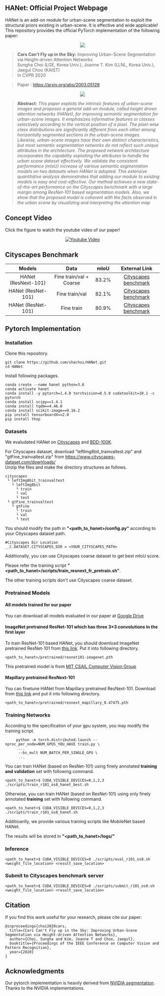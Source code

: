 ## HANet: Official Project Webpage
HANet is an add-on module for urban-scene segmentation to exploit the structural priors existing in urban-scene. It is effective and wide applicable! This repository provides the official PyTorch implementation of the following paper:

<p align="center">
  <img src="assets/6529-teaser.gif" />
</p>

> **Cars Can’t Fly up in the Sky:** Improving Urban-Scene Segmentation via Height-driven Attention Networks<br>
> Sungha Choi (LGE, Korea Univ.), Joanne T. Kim (LLNL, Korea Univ.), Jaegul Choo (KAIST)<br>
> In CVPR 2020<br>

> Paper : https://arxiv.org/abs/2003.05128 <br>

<p align="center">
  <img src="assets/6529-architecture.png" />
</p>

> **Abstract:** *This paper exploits the intrinsic features of urban-scene images and proposes a general add-on module, called height driven attention networks (HANet), for improving semantic segmentation for urban-scene images. It emphasizes informative features or classes selectively according to the vertical position of a pixel. The pixel-wise class distributions are significantly different from each other among horizontally segmented sections in the urban-scene images. Likewise, urban-scene images have their own distinct characteristics, but most semantic segmentation networks do not reflect such unique attributes in the architecture. The proposed network architecture incorporates the capability exploiting the attributes to handle the urban scene dataset effectively. We validate the consistent performance (mIoU) increase of various semantic segmentation models on two datasets when HANet is adopted. This extensive quantitative analysis demonstrates that adding our module to existing models is easy and cost-effective. Our method achieves a new state-of-the-art performance on the Cityscapes benchmark with a large margin among ResNet-101 based segmentation models. Also, we show that the proposed model is coherent with the facts observed in the urban scene by visualizing and interpreting the attention map*<br>

## Concept Video
Click the figure to watch the youtube video of our paper!

<p align="center">
  <a href="https://www.youtube.com/watch?v=0Orj3AUfu9Y"><img src="assets/youtube_capture_p.png" alt="Youtube Video"></a><br>
</p>

## Cityscapes Benchmark
| Models | Data | mIoU | External Link |
|:--------:|:--------:|:--------:|:--------:|
| HANet (ResNext-101) | Fine train/val + Coarse | 83.2% | [Cityscapes benchmark](https://www.cityscapes-dataset.com/anonymous-results/?id=9a8b7333dcb66360b4f38ba00db7c84e7997f7203084bf6e92ca9bbabbc34640) |
| HANet (ResNet-101) | Fine train/val | 82.1% | [Cityscapes benchmark](https://www.cityscapes-dataset.com/anonymous-results/?id=f96818d678c67c82449323203d144e530fb66102a5b5a101f599a96cc62458e7) |
| HANet (ResNet-101) | Fine train | 80.9% | [Cityscapes benchmark](https://www.cityscapes-dataset.com/anonymous-results/?id=1e5e85818e439332fdae01037259706d9091be2b9fca850eb4a851805f5ed44d) |


## Pytorch Implementation
### Installation
Clone this repository.
```
git clone https://github.com/shachoi/HANet.git
cd HANet
```
Install following packages.
```
conda create --name hanet python=3.6
conda activate hanet
conda install -y pytorch=1.4.0 torchvision=0.5.0 cudatoolkit=10.1 -c pytorch
conda install scipy==1.4.1
conda install tqdm==4.46.0
conda install scikit-image==0.16.2
pip install tensorboardX==2.0
pip install thop
```

### Datasets
We evaludated HANet on [Cityscapes](https://www.cityscapes-dataset.com/) and [BDD-100K](https://bair.berkeley.edu/blog/2018/05/30/bdd/).

For Cityscapes dataset, download "leftImg8bit_trainvaltest.zip" and "gtFine_trainvaltest.zip" from https://www.cityscapes-dataset.com/downloads/<br>
Unzip the files and make the directory structures as follows.
```
cityscapes
 └ leftImg8bit_trainvaltest
   └ leftImg8bit
     └ train
     └ val
     └ test
 └ gtFine_trainvaltest
   └ gtFine
     └ train
     └ val
     └ test
```
You should modify the path in **"<path_to_hanet>/config.py"** according to your Cityscapes dataset path.

```
#Cityscapes Dir Location
__C.DATASET.CITYSCAPES_DIR = <YOUR_CITYSCAPES_PATH>
```

Additionally, you can use Cityscapes coarse dataset to get best mIoU score.

Please refer the training script **"<path_to_hanet>/scripts/train_resnext_fr_pretrain.sh"**.

The other training scripts don't use Cityscapes coarse dataset.

### Pretrained Models
#### All models trained for our paper
You can download all models evaluated in our paper at [Google Drive](https://drive.google.com/drive/folders/1qetciC7G29Gg4iKHLWhCioSdMbmYeb0Y?usp=sharing)

#### ImageNet pretrained ResNet-101 which has three 3×3 convolutions in the first layer
To train ResNet-101 based HANet, you should download ImageNet pretrained ResNet-101 from [this link](https://drive.google.com/file/d/1jMx3HdVqSlpIYIyG3VPi8q-ZiclOHlc7/view?usp=sharing). Put it into following directory.
```
<path_to_hanet>/pretrained/resnet101-imagenet.pth
```
This pretrained model is from [MIT CSAIL Computer Vision Group](http://sceneparsing.csail.mit.edu/)

#### Mapillary pretrained ResNext-101
You can finetune HANet from Mapillary pretrained ResNext-101.
Download from [this link](https://drive.google.com/file/d/1GJ4VOSiLwNuyqOgRqQoe9FbvnklI2TYe/view?usp=sharing) and put it into following directory.
```
<path_to_hanet>/pretrained/resnext_mapillary_0.47475.pth
```
### Training Networks
According to the specification of your gpu system, you may modify the training script.
```
     python -m torch.distributed.launch --nproc_per_node=NUM_GPUS_YOU_HAVE train.py \  
      ...
      --bs_mult NUM_BATCH_PER_SINGLE_GPU \
      ...
```
You can train HANet (based on ResNet-101) using finely annotated **training and validation** set with following command.
```
<path_to_hanet>$ CUDA_VISIBLE_DEVICES=0,1,2,3 ./scripts/train_r101_os8_hanet_best.sh
```
Otherwise, you can train HANet (based on ResNet-101) using only finely annotated **training** set with following command.
```
<path_to_hanet>$ CUDA_VISIBLE_DEVICES=0,1,2,3 ./scripts/train_r101_os8_hanet.sh
```
Additioanlly, we provide various training scripts like MobileNet based HANet.

The results will be stored in **"<path_to_hanet>/logs/"**
### Inference
```
<path_to_hanet>$ CUDA_VISIBLE_DEVICES=0 ./scripts/eval_r101_os8.sh <weight_file_location> <result_save_location>
```
### Submit to Cityscapes benchmark server
```
<path_to_hanet>$ CUDA_VISIBLE_DEVICES=0 ./scripts/submit_r101_os8.sh <weight_file_location> <result_save_location>
```

## Citation
If you find this work useful for your research, please cite our paper:
```
@inproceedings{choi2020cars,
  title={Cars Can't Fly up in the Sky: Improving Urban-Scene Segmentation via Height-driven Attention Networks},
  author={Choi, Sungha and Kim, Joanne T and Choo, Jaegul},
  booktitle={Proceedings of the IEEE Conference on Computer Vision and Pattern Recognition},
  year={2020}
}
```

## Acknowledgments
Our pytorch implementation is heavily derived from [NVIDIA segmentation](https://github.com/NVIDIA/semantic-segmentation).
Thanks to the NVIDIA implementations.
